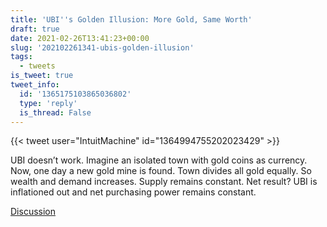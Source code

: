 ```yaml
---
title: 'UBI''s Golden Illusion: More Gold, Same Worth'
draft: true
date: 2021-02-26T13:41:23+00:00
slug: '202102261341-ubis-golden-illusion'
tags:
  - tweets
is_tweet: true
tweet_info:
  id: '1365175103865036802'
  type: 'reply'
  is_thread: False
---
```




{{< tweet user="IntuitMachine" id="1364994755202023429" >}}

UBI doesn’t work. Imagine an isolated town with gold coins as currency. Now, one day a new gold mine is found.  Town divides all gold equally. So wealth and demand increases. Supply remains constant. Net result? UBI is inflationed out and net purchasing power remains constant.

[Discussion](https://x.com/sytelus/status/1365175103865036802)
